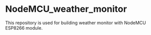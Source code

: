# NodeMCU_weather_monitor
This repository is used for building weather monitor with NodeMCU ESP8266 module.
